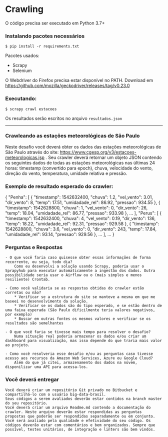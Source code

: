 # Crawling

O código precisa ser executado em Python 3.7+

### Instalando pacotes necessários
`$ pip install -r requirements.txt`

Pacotes usados:
- Scrapy
- Selenium 

O Webdriver do Firefox precisa estar disponível no PATH.
Download em https://github.com/mozilla/geckodriver/releases/tag/v0.23.0

### Executando:

`$ scrapy crawl estacoes`

Os resultados serão escritos no arquivo `resultados.json`

---

### Crawleando as estações meteorológicas de São Paulo

Neste desafio você deverá obter os dados das estações meteorológicas de São Paulo através do site: https://www.cgesp.org/v3/estacoes-meteorologicas.jsp . Seu crawler deverá retornar um objeto JSON contendo os seguintes dados de todas as estações meteorológicas nas últimas 24 horas: timestamp (convertido para epoch), chuva, velocidade do vento, direção do vento, temperatura, umidade relativa e pressão.

### Exemplo de resultado esperado do crawler:

{
  "Penha": [
    {
        "timestamp": 1542632400,
        "chuva": 1.2,
        "vel_vento": 3.01,
        "dir_vento": 8,
        "temp": 17.51,
        "umidadade_rel": 86.92,
        "pressao": 934.55
    },
    {
        "timestamp": 1542628800,
        "chuva": 1,
        "vel_vento": 0,
        "dir_vento": 26,
        "temp": 18.04,
        "umidadade_rel": 86.77,
        "pressao": 933.98
    }, 
    ... 
  ],
  "Perus": [
    {
        "timestamp": 1542632400,
        "chuva": 4,
        "vel_vento": 0.19,
        "dir_vento": 136,
        "temp": 18.22,
        "umidadade_rel": 92.31,
        "pressao": 929.58
    },
    {
        "timestamp": 1542628800,
        "chuva": 3.6,
        "vel_vento": 0,
        "dir_vento": 243,
        "temp": 17.84,
        "umidadade_rel": 93.14,
        "pressao": 929.56
    }, 
    ... 
  ],
  ...
}

### Perguntas e Respostas

    - O que você faria caso quisesse obter essas informações de forma recorrente, ou seja, todo dia?
        Como eu desenvolvi a solução usando Scrapy, poderia usar o Sprapyhub para executar automaticamente a ingestão dos dados. Outra possibilidade seria usar o Airflow ou o (mais simples e menos resiliente) Crontab.

    - Como você validaria se as respostas obtidas do crawler estão corretas ou não?
        * Verificar se a estrutura do site se manteve a mesma em que me baseei no desenvolvimento da solução.
        * Verificar se os dados são do tipo esperado, e se estão dentro de uma faixa esperada (São Paulo dificilmente teria valores negativos, por exemplo)
        * Buscar em outras fontes os mesmos valores e verificar se os resultados são semelhantes

    - O que você faria se tivesse mais tempo para resolver o desafio?
        Numa situação real poderia armazenar os dados e/ou criar um dashboard para visualização, mas isso depende do que traria mais valor ao projeto.

    - Como você resolveria esse desafio e/ou as perguntas caso tivesse acesso aos recursos da Amazon Web Services, Azure ou Google Cloud?
        Além do que já citei, armazenamento dos dados na núvem, disponilizar uma API para acessa-los.

### Você deverá entregar

    Você deverá criar um repositório Git privado no Bitbucket e compartilhá-lo com o usuário big-data-brasil.
    Seus códigos a serem avaliados deverão estar contidos na branch master do seu repositório.
    Você deverá criar um arquivo Readme.md contendo a documentação do crawler. Neste arquivo deverão estar respondidas as perguntas propostas que poderão ser respondidas separadamente ou em conjunto.
    Você será avaliado pela qualidade e efetividade do seu código. Os códigos deverão estar com comentários e bem organizados. Sempre que possível, testes unitários, de integração e linters são bem vindos.
